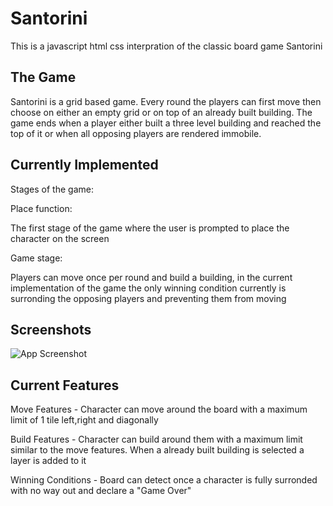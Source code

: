 
# Santorini

This is a javascript html css interpration of the classic board game Santorini





## The Game

Santorini is a grid based game. Every round the players can first move then choose on either an empty grid or on top of an already built building. The game ends when a player either built a three level building and reached the top of it or when all opposing players are rendered immobile.


## Currently Implemented

Stages of the game:

Place function:

The first stage of the game where the user is prompted to place the character on the screen

Game stage:

Players can move once per round and build a building, in the current implementation of the game the only winning condition currently is surronding the opposing players and preventing them from moving 

## Screenshots

![App Screenshot](https://via.placeholder.com/468x300?text=App+Screenshot+Here)


## Current Features

Move Features - Character can move around the board with a maximum limit of 1 tile left,right and diagonally 

Build Features - Character can build around them with a maximum limit similar to the move features. When a already built building is selected a layer is added to it

Winning Conditions - Board can detect once a character is fully surronded with no way out and declare a "Game Over"
